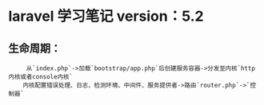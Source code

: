 # laravel 学习笔记  version：5.2
## 生命周期：
		 从`index.php`->加载`bootstrap/app.php`后创建服务容器->分发至内核`http内核或者console内核`
		内核配置错误处理、日志、检测环境、中间件、服务提供者->路由`router.php`->`控制器`
